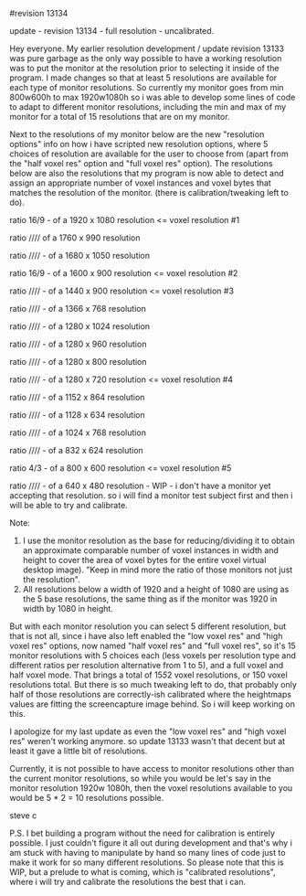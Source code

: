 #revision 13134

update - revision 13134 - full resolution - uncalibrated.

Hey everyone. My earlier resolution development / update revision 13133 was pure garbage as the only way possible to have a working resolution was to put the monitor at the resolution prior to selecting it inside of the program. I made changes so that at least 5 resolutions are available for each type of monitor resolutions. So currently my monitor goes from min 800w600h to max 1920w1080h so i was able to develop some lines of code to adapt to different monitor resolutions, including the min and max of my monitor for a total of 15 resolutions that are on my monitor.

Next to the resolutions of my monitor below are the new "resolution options" info on how i have scripted new resolution options, where 5 choices of resolution are available for the user to choose from (apart from the "half voxel res" option and "full voxel res" option). The resolutions below are also the resolutions that my program is now able to detect and assign an appropriate number of voxel instances and voxel bytes that matches the resolution of the monitor. (there is calibration/tweaking left to do).

ratio 16/9 - of a 1920 x 1080 resolution <= voxel resolution #1

ratio //// of a 1760 x 990 resolution 

ratio //// - of a 1680 x 1050 resolution 

ratio 16/9 - of a 1600 x 900 resolution <= voxel resolution #2 

ratio //// - of a 1440 x 900 resolution <= voxel resolution #3

ratio //// - of a 1366 x 768 resolution 

ratio //// - of a 1280 x 1024 resolution 

ratio //// - of a 1280 x 960 resolution 

ratio //// - of a 1280 x 800 resolution 

ratio //// - of a 1280 x 720 resolution  <= voxel resolution #4 

ratio //// - of a 1152 x 864 resolution 

ratio //// - of a 1128 x 634 resolution 

ratio //// - of a 1024 x 768 resolution 

ratio //// - of a 832 x 624 resolution 

ratio 4/3 - of a 800 x 600 resolution  <= voxel resolution #5

ratio //// - of a 640 x 480 resolution  - WIP - i don't have a monitor yet accepting that resolution. so i will find a monitor test subject first and then i will be able to try and calibrate.

Note: 

1. I use the monitor resolution as the base for reducing/dividing it to obtain an approximate comparable number of voxel instances in width and height to cover the area of voxel bytes for the entire voxel virtual desktop image). "Keep in mind more the ratio of those monitors not just the resolution".
2. All resolutions below a width of 1920 and a height of 1080 are using as the 5 base resolutions, the same thing as if the monitor was 1920 in width by 1080 in height.

But with each monitor resolution you can select 5 different resolution, but that is not all, since i have also left enabled the "low voxel res" and "high voxel res" options, now named "half voxel res" and "full voxel res", so it's 15 monitor resolutions with 5 choices each (less voxels per resolution type and different ratios per resolution alternative from 1 to 5), and a full voxel and half voxel mode. That brings a total of 15*5*2 voxel resolutions, or 150 voxel resolutions total. But there is so much tweaking left to do, that probably only half of those resolutions are correctly-ish calibrated where the heightmaps values are fitting the screencapture image behind. So i will keep working on this.

I apologize for my last update as even the "low voxel res" and "high voxel res" weren't working anymore. so update 13133 wasn't that decent but at least it gave a little bit of resolutions.

Currently, it is not possible to have access to monitor resolutions other than the current monitor resolutions, so while you would be let's say in the monitor resolution 1920w 1080h, then the voxel resolutions available to you would be 5 * 2 = 10 resolutions possible.

steve c

P.S. I bet building a program without the need for calibration is entirely possible. I just couldn't figure it all out during development and that's why i am stuck with having to manipulate by hand so many lines of code just to make it work for so many different resolutions. So please note that this is WIP, but a prelude to what is coming, which is "calibrated resolutions", where i will try and calibrate the resolutions the best that i can.
